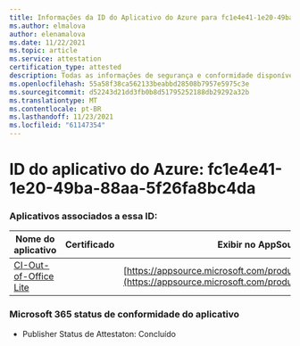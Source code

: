 ```yaml
---
title: Informações da ID do Aplicativo do Azure para fc1e4e41-1e20-49ba-88aa-5f26fa8bc4da
ms.author: elmalova
author: elenamalova
ms.date: 11/22/2021
ms.topic: article
ms.service: attestation
certification_type: attested
description: Todas as informações de segurança e conformidade disponíveis para fc1e4e41-1e20-49ba-88aa-5f26fa8bc4da.
ms.openlocfilehash: 55a58f38ca562133beabbd28508b7957e5975c3e
ms.sourcegitcommit: d52243d21dd3fb0b8d51795252188db29292a32b
ms.translationtype: MT
ms.contentlocale: pt-BR
ms.lasthandoff: 11/23/2021
ms.locfileid: "61147354"
---
```

# <a name="azure-app-id-fc1e4e41-1e20-49ba-88aa-5f26fa8bc4da"></a>ID do aplicativo do Azure: fc1e4e41-1e20-49ba-88aa-5f26fa8bc4da


### <a name="apps-associated-with-this-id"></a>Aplicativos associados a essa ID:
| **Nome do aplicativo** | **Certificado** | **Exibir no AppSource** |
|--------------|---------------|-----------------------|
| [CI-Out-of-Office Lite](https://docs.microsoft.com/microsoft-365-app-certification/forward/WA200002748) |  | [https://appsource.microsoft.com/product/office/WA200002748](https://appsource.microsoft.com/product/office/WA200002748) |

### <a name="microsoft-365-app-compliance-status"></a>Microsoft 365 status de conformidade do aplicativo
- Publisher Status de Attestaton: Concluído
